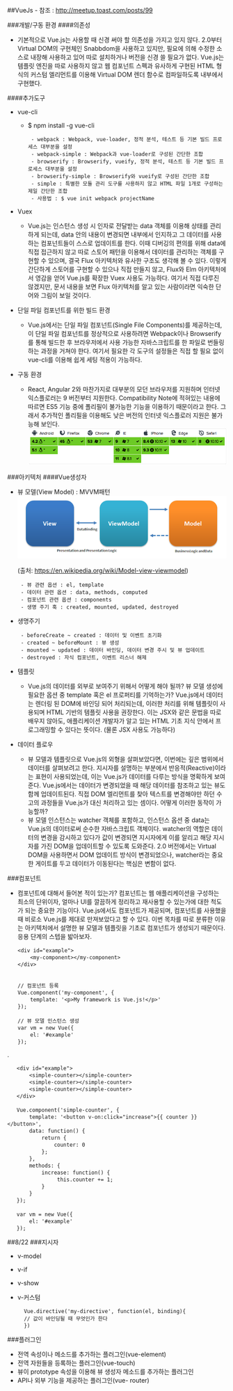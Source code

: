 ##VueJs - 참조 : http://meetup.toast.com/posts/99

###개발/구동 환경
####의존성
 - 기본적으로 Vue.js는 사용할 때 신경 써야 할 의존성을 가지고 있지 않다. 2.0부터 Virtual DOM의 구현체인 Snabbdom을 사용하고 있지만, 필요에 의해 수정한 소스로 내장해 사용하고 있어 따로 설치하거나 버전을 신경 쓸 필요가 없다. Vue.js는 템플릿 엔진을 따로 사용하지 않고 웹 컴포넌트 스펙과 유사하게 구현된 HTML 형식의 커스텀 엘리먼트를 이용해 Virtual DOM 렌더 함수로 컴파일하도록 내부에서 구현했다.
 
####추가도구
 - vue-cli
    -  $ npm install -g vue-cli
   
            - webpack : Webpack, vue-loader, 정적 분석, 테스트 등 기본 빌드 프로세스 대부분을 설정
            - webpack-simple : Webpack과 vue-loader로 구성된 간단한 조합
            - browserify : Browserify, vueify, 정적 분석, 테스트 등 기본 빌드 프로세스 대부분을 설정
            - browserify-simple : Browserify와 vueify로 구성된 간단한 조합
            - simple : 특별한 모듈 관리 도구를 사용하지 않고 HTML 파일 1개로 구성하는 제일 간단한 조합
            - 사용법 : $ vue init webpack projectName
        
 - Vuex
    - Vue.js는 인스턴스 생성 시 인자로 전달받는 data 객체를 이용해 상태를 관리하게 되는데, data 안의 내용이 변경되면 내부에서 인지하고 그 데이터를 사용하는 컴포넌트들이 스스로 업데이트를 한다. 이때 디버깅의 편의를 위해 data에 직접 접근하지 않고 따로 스토어 패턴을 이용해서 데이터를 관리하는 객체를 구현할 수 있으며, 결국 Flux 아키텍처와 유사한 구조도 생각해 볼 수 있다. 이렇게 간단하게 스토어를 구현할 수 있으나 직접 만들지 않고, Flux와 Elm 아키텍처에서 영감을 얻어 Vue.js를 확장한 Vuex 사용도 가능하다. 여기서 직접 다루진 않겠지만, 문서 내용을 보면 Flux 아키텍처를 알고 있는 사람이라면 익숙한 단어와 그림이 보일 것이다.
    
 - 단일 파일 컴포넌트를 위한 빌드 환경
    - Vue.js에서는 단일 파일 컴포넌트(Single File Components)를 제공하는데, 이 단일 파일 컴포넌트를 정상적으로 사용하려면 Webpack이나 Browserify를 통해 빌드한 후 브라우저에서 사용 가능한 자바스크립트를 한 파일로 번들링하는 과정을 거쳐야 한다. 여기서 필요한 각 도구의 설정들은 직접 할 필요 없이 vue-cli를 이용해 쉽게 세팅 적용이 가능하다.
    
 - 구동 환경
    - React, Angular 2와 마찬가지로 대부분의 모던 브라우저를 지원하며 인터넷 익스플로러는 9 버전부터 지원한다. Compatibility Note에 적혀있는 내용에 따르면 ES5 기능 중에 폴리필이 불가능한 기능을 이용하기 때문이라고 한다. 그래서 추가적인 폴리필을 이용해도 낮은 버전의 인터넷 익스플로러 지원은 불가능해 보인다.
    ![구동환경](/image/vuejs_browser.png)
    

###아키텍처
####Vue생성자 
 - 뷰 모델(View Model) : MVVM패턴
    ![MVVM패턴](/image/vuejs_mvvm.png)
    
    (출처: https://en.wikipedia.org/wiki/Model-view-viewmodel)
        
        - 뷰 관련 옵션 : el, template
        - 데이터 관련 옵션 : data, methods, computed
        - 컴포넌트 관련 옵션 : components
        - 생명 주기 훅 : created, mounted, updated, destroyed
        
 - 생명주기
 
        - beforeCreate ~ created : 데이터 및 이벤트 초기화
        - created ~ beforeMount : 뷰 생성
        - mounted ~ updated : 데이터 바인딩, 데이터 변경 주시 및 뷰 업데이트
        - destroyed : 자식 컴포넌트, 이벤트 리스너 해제
        
 - 템플릿
    - Vue.js의 데이터를 외부로 보여주기 위해서 어떻게 해야 될까? 뷰 모델 생성에 필요한 옵션 중 template 혹은 el 프로퍼티를 기억하는가? Vue.js에서 데이터는 렌더링 된 DOM에 바인딩 되어 처리되는데, 이러한 처리를 위해 템플릿이 사용되며 HTML 기반의 템플릿 사용을 권장한다. 이는 JSX와 같은 문법을 따로 배우지 않아도, 애플리케이션 개발자가 알고 있는 HTML 기초 지식 안에서 프로그래밍할 수 있다는 뜻이다. (물론 JSX 사용도 가능하다)
    
 - 데이터 플로우
    - 뷰 모델과 템플릿으로 Vue.js의 외형을 살펴보았다면, 이번에는 깊은 범위에서 데이터를 살펴보려고 한다. 지시자를 설명하는 부분에서 반응적(Reactive)이라는 표현이 사용되었는데, 이는 Vue.js가 데이터를 다루는 방식을 명확하게 보여준다. Vue.js에서는 데이터가 변경되었을 때 해당 데이터를 참조하고 있는 뷰도 함께 업데이트된다. 직접 DOM 엘리먼트를 찾아 텍스트를 변경해야만 하던 수고의 과정들을 Vue.js가 대신 처리하고 있는 셈이다. 어떻게 이러한 동작이 가능할까? 
    - 뷰 모델 인스턴스는 watcher 객체를 포함하고, 인스턴스 옵션 중 data는 Vue.js의 데이터로써 순수한 자바스크립트 객체이다. watcher의 역할은 데이터의 변경을 감시하고 있다가 값이 변경되면 지시자에게 이를 알리고 해당 지시자를 가진 DOM을 업데이트할 수 있도록 도와준다. 2.0 버전에서는 Virtual DOM을 사용하면서 DOM 업데이트 방식이 변경되었으나, watcher라는 중요한 게이트를 두고 데이터가 이동된다는 핵심은 변함이 없다.
    
###컴포넌트
  - 컴포넌트에 대해서 들어본 적이 있는가? 컴포넌트는 웹 애플리케이션을 구성하는 최소의 단위이자, 얼마나 UI를 깔끔하게 정리하고 재사용할 수 있는가에 대한 척도가 되는 중요한 기능이다. Vue.js에서도 컴포넌트가 제공되며, 컴포넌트를 사용했을 때 비로소 Vue.js를 제대로 만져보았다고 할 수 있다. 이번 목차를 따로 분류한 이유는 아키텍처에서 설명한 뷰 모델과 템플릿을 기초로 컴포넌트가 생성되기 때문이다. 응용 단계의 스텝을 밟아보자.
  
    
        <div id="example">
            <my-component></my-component>
        </div>
        
        
        // 컴포넌트 등록
        Vue.component('my-component', {
            template: '<p>My framework is Vue.js!</p>'
        });
        
        // 뷰 모델 인스턴스 생성
        var vm = new Vue({
            el: '#example'
        });
    
.
     
       <div id="example">
           <simple-counter></simple-counter>
           <simple-counter></simple-counter>
           <simple-counter></simple-counter>
       </div>
       
       Vue.component('simple-counter', {
           template: '<button v-on:click="increase">{{ counter }}</button>',
           data: function() {
               return {
                   counter: 0
               };
           },
           methods: {
               increase: function() {
                    this.counter += 1;
               }
           }
       });
       
       var vm = new Vue({
           el: '#example'
       });


##8/22
###지시자
- v-model
- v-if
- v-show
- v-커스텀

    
        Vue.directive('my-directive', function(el, binding){
        // 값이 바인딩될 때 무엇인가 한다
        })
        
        
###플러그인
- 전역 속성이나 메소드를 추가하는 플러그인(vue-element)
- 전역 자원들을 등록하는 플러그인(vue-touch)
- 뷰이 prototype 속성을 이용해 뷰 생성자 메소드를 추가하는 플러그인
- API나 외부 기능을 제공하는 플러그인(vue- router)